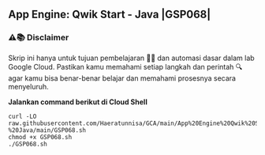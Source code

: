 **App Engine: Qwik Start - Java |GSP068|**
---
### ⚠️📚 Disclaimer

Skrip ini hanya untuk tujuan pembelajaran 🧑‍🎓 dan automasi dasar dalam lab Google Cloud. Pastikan kamu memahami setiap langkah dan perintah 🔍 agar kamu bisa benar-benar belajar dan memahami prosesnya secara menyeluruh.

**Jalankan command berikut di Cloud Shell**
```
curl -LO raw.githubusercontent.com/Haeratunnisa/GCA/main/App%20Engine%20Qwik%20Start%20-%20Java/main/GSP068.sh
chmod +x GSP068.sh
./GSP068.sh
